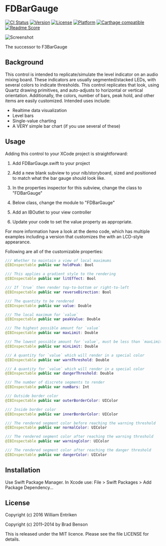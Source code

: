 FDBarGauge
==========

[![CI Status](http://img.shields.io/travis/fulldecent/FDBarGauge.svg?style=flat)](https://travis-ci.org/fulldecent/FDBarGauge)
[![Version](https://img.shields.io/cocoapods/v/FDBarGauge.svg?style=flat)](http://cocoadocs.org/docsets/FDBarGauge)
[![License](https://img.shields.io/cocoapods/l/FDBarGauge.svg?style=flat)](http://cocoadocs.org/docsets/FDBarGauge)
[![Platform](https://img.shields.io/cocoapods/p/FDBarGauge.svg?style=flat)](http://cocoadocs.org/docsets/FDBarGauge)
[![Carthage compatible](https://img.shields.io/badge/Carthage-compatible-4BC51D.svg?style=flat)](https://github.com/Carthage/Carthage)
[![Readme Score](http://readme-score-api.herokuapp.com/score.svg?url=fulldecent/fdbargauge)](http://clayallsopp.github.io/readme-score?url=fulldecent/fdbargauge)

![Screenshot](https://raw.github.com/haydenholligan/FDBarGauge/master/FDBarGauge.gif "Screenshot of Component Demo App")

The successor to F3BarGauge


Background
----------
This control is intended to replicate/simulate the level indicator on an audio mixing board. These indicators are usually segmented/stacked LEDs, with several colors to indicate thresholds. This control replicates that look, using Quartz drawing primitives, and auto-adjusts to horizontal or vertical orientation. Additionally, the colors, number of bars, peak hold, and other items are easily customized. Intended uses include:

 * Realtime data visualization
 * Level bars
 * Single-value charting
 * A VERY simple bar chart (if you use several of these)

Usage
-----
Adding this control to your XCode project is straightforward:

1.  Add FDBarGauge.swift to your project

2.  Add a new blank subview to your nib/storyboard, sized and positioned to match what the bar gauge should look like.
    
3.  In the properties inspector for this subview, change the class to "FDBarGauge"
    
4.  Below class, change the module to "FDBarGauge"

5.  Add an IBOutlet to your view controller

6.  Update your code to set the value property as appropriate.

For more information have a look at the demo code, which has multiple examples including a version that customizes the with an LCD-style appearance.

Following are all of the customizable properties:

```swift
/// Whether to maintain a view of local maximums
@IBInspectable public var holdPeak: Bool

/// This applies a gradient style to the rendering
@IBInspectable public var litEffect: Bool

/// If `true` then render top-to-bottom or right-to-left
@IBInspectable public var reverseDirection: Bool

/// The quantity to be rendered
@IBInspectable public var value: Double

/// The local maximum for `value`
@IBInspectable public var peakValue: Double

/// The highest possible amount for `value`
@IBInspectable public var maxLimit: Double

/// The lowest possible amount for `value`, must be less than `maxLimit`
@IBInspectable public var minLimit: Double

/// A quantity for `value` which will render in a special color
@IBInspectable public var warnThreshold: Double

/// A quantity for `value` which will render in a special color
@IBInspectable public var dangerThreshold: Double

/// The number of discrete segments to render
@IBInspectable public var numBars: Int

/// Outside border color
@IBInspectable public var outerBorderColor: UIColor

/// Inside border color
@IBInspectable public var innerBorderColor: UIColor

/// The rendered segment color before reaching the warning threshold
@IBInspectable public var normalColor: UIColor

/// The rendered segment color after reaching the warning threshold
@IBInspectable public var warningColor: UIColor

/// The rendered segment color after reaching the danger threshold
@IBInspectable public var dangerColor: UIColor
```

Installation
------------

Use Swift Package Manager. In Xcode use: File > Swift Packages > Add Package Dependency…

License
-------
Copyright (c) 2016 William Entriken

Copyright (c) 2011–2014 by Brad Benson

This is released under the MIT licence. Please see the file LICENSE for details.
